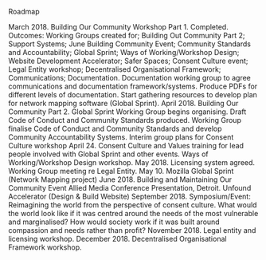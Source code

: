 Roadmap

March 2018.
Building Our Community Workshop Part 1.  Completed. Outcomes: Working Groups created for; Building Out Community Part 2; Support Systems; June Building Community Event; Community Standards and Accountability; Global Sprint; Ways of Working/Workshop Design; Website Development Accelerator; Safer Spaces; Consent Culture event; Legal Entity workshop; Decentralised Organisational Framework; Communications; Documentation.
Documentation working group to agree communications and documentation framework/systems.  Produce PDFs for different levels of documentation.
Start gathering resources to develop plan for network mapping software (Global Sprint).
April 2018.
Building Our Community Part 2.
Global Sprint Working Group begins organising.
Draft Code of Conduct and Community Standards produced.  Working Group finalise Code of Conduct and Community Standards and develop Community Accountability Systems.
Interim group plans for Consent Culture workshop
April 24. Consent Culture and Values training for lead people involved with Global Sprint and other events.
Ways of Working/Workshop Design workshop.
May 2018.
Licensing system agreed.
Working Group meeting re Legal Entity.
May 10. Mozilla Global Sprint (Network Mapping project)
June 2018.
Building and Maintaining Our Community Event
Allied Media Conference Presentation, Detroit.
Unfound Accelerator (Design & Build Website)
September 2018.
Symposium/Event: Reimagining the world from the perspective of consent culture.  What would the world look like if it was centred around the needs of the most vulnerable and marginalised?  How would society work if it was built around compassion and needs rather than profit?
November 2018.
Legal entity and licensing workshop.
December 2018.
Decentralised Organisational Framework workshop.
